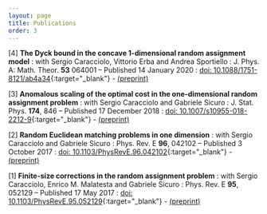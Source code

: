```yaml
---
layout: page
title: Publications
order: 3
---
```

<!-- - TOC
{:toc} -->

<!--
### Preprints

[5] **Random assignment problems on 2d manifolds**
: with Dario Benedetto, Emanuele Caglioti, Sergio Caracciolo, Gabriele Sicuro and Andrea Sportiello
: [doi: 10.1088/1751-8121/ab4a34](https://doi.org/10.1088/1751-8121/ab4a34){:target="\_blank"} - <a href="assets/concave1d.pdf" target="\_blank"><i class="fa fa-file-pdf-o" aria-hidden="true"></i> (preprint)</a>

### Published
-->

[4] **The Dyck bound in the concave 1-dimensional random assignment model**
: with Sergio Caracciolo, Vittorio Erba and Andrea Sportiello
: J. Phys. A: Math. Theor. **53** 064001 – Published 14 January 2020
: [doi: 10.1088/1751-8121/ab4a34](https://doi.org/10.1088/1751-8121/ab4a34){:target="_blank"} - <a href="assets/concave1d.pdf" target="_blank"><i class="fa fa-file-pdf-o" aria-hidden="true"></i> (preprint)</a>

[3] **Anomalous scaling of the optimal cost in the one-dimensional random assignment problem**
: with Sergio Caracciolo and Gabriele Sicuro
: J. Stat. Phys. **174**, 846 – Published 17 December 2018
: [doi: 10.1007/s10955-018-2212-9](https://doi.org/10.1007/s10955-018-2212-9){:target="_blank"} - <a href="assets/Corrections1d.pdf" target="_blank"><i class="fa fa-file-pdf-o" aria-hidden="true"></i> (preprint)</a>

[2] **Random Euclidean matching problems in one dimension**
: with Sergio Caracciolo and Gabriele Sicuro
: Phys. Rev. E **96**, 042102  – Published 3 October 2017
: [doi: 10.1103/PhysRevE.96.042102](https://doi.org/10.1103/PhysRevE.96.042102){:target="_blank"} - <a href="assets/OneDimension.pdf" target="_blank"><i class="fa fa-file-pdf-o" aria-hidden="true"></i> (preprint)</a>

[1] **Finite-size corrections in the random assignment problem**
: with Sergio Caracciolo, Enrico M. Malatesta and  Gabriele Sicuro
: Phys. Rev. E **95**, 052129 – Published 17 May 2017
: [doi: 10.1103/PhysRevE.95.052129](https://doi.org/10.1103/PhysRevE.95.052129){:target="_blank"} - <a href="assets/FSC.pdf" target="_blank"><i class="fa fa-file-pdf-o" aria-hidden="true"></i> (preprint)</a>


<!-- ### Posters -->


<!-- ### Articles -->

<!--
<dl>
{% assign list = site.data.pubs | where: 'preprint', true %}
{% for pub in list %}
  <dt>  {{ pub.title }}  
  </dt>
  <dd> with {{ pub.authors }} </dd>
{% endfor %}
</dl>
-->
